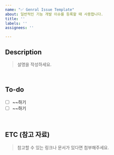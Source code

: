 ```yaml
---
name: "✅ Genral Issue Template"
about: 일반적인 기능 개발 이슈를 등록할 때 사용합니다.
title: ''
labels: ''
assignees: ''

---
```


## Description
> 설명을 작성하세요.

</br>

## To-do

- [ ] ~~하기
- [ ] ~~하기

</br>

## ETC (참고 자료)
> 참고할 수 있는 링크나 문서가 있다면 첨부해주세요.
